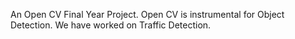 An Open CV Final Year Project. Open CV is instrumental for Object Detection. We have worked on Traffic Detection.
